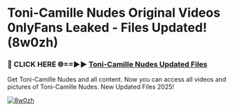 # Toni-Camille Nudes Original Videos 0nlyFans Leaked - Files Updated! (8w0zh)

<h3>🔴 CLICK HERE 🌐==►► <a href="https://tinyurl.com/yrmya6cz" rel="nofollow">Toni-Camille Nudes Updated Files</a></h3>

Get Toni-Camille Nudes and all content. Now you can access all videos and pictures of Toni-Camille Nudes. New Updated Files 2025!

[![8w0zh](https://i.imgur.com/FMdXYCs.gif)](https://tinyurl.com/yrmya6cz)
